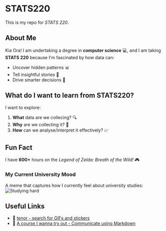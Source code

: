 # STATS220

This is my repo for _STATS 220_. 

## About Me

Kia Ora! I am undertaking a degree in **computer science** 💻, and I am taking **STATS 220** because I'm fascinated by how data can:
- Uncover hidden patterns 📊
- Tell insightful stories 📝
- Drive smarter decisions 🤖

## What do I want to learn from STATS220?

I want to explore:
1. **What** data are we collecing? 🔍
2. **Why** are we collecting it? 🤔
3. **How** can we analyse/interpret it effectively? 📈 

## Fun Fact

I have **600+** hours on the _Legend of Zelda: Breath of the Wild!_ 🎮

### My Current University Mood  

A meme that captures how I currently feel about university studies:  
![Studying hard](https://media.tenor.com/EGjPsXvRN4cAAAAi/finals-finals-week.gif)

## Useful Links  
- 🤣 [tenor - search for GIFs and stickers](https://tenor.com/en-NZ/)  
- 🚀 [A course I wanna try out - Communicate using Markdown](https://github.com/skills/communicate-using-markdown) 
